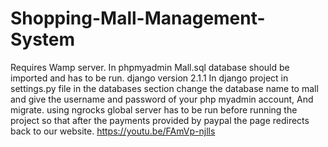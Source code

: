 # Shopping-Mall-Management-System

Requires Wamp server.
In phpmyadmin Mall.sql database should be imported and has to be run.
django version 2.1.1
In django project in settings.py file in the databases section change the database name to mall and give the username and password of your php myadmin account, And migrate.
using ngrocks global server has to be run before running the project so that after the payments provided by paypal the page redirects back to our website.
https://youtu.be/FAmVp-njlls
